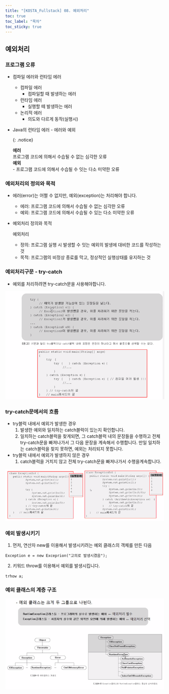 ```yaml
---
title: "[KOSTA_Fullstack] 08. 예외처리"
toc: true
toc_label: "목차"
toc_sticky: true
---
```


## 예외처리

### 프로그램 오류

- 컴파일 에러와 런타임 에러
  - 컴파일 에러
    - 컴파일할 때 발생하는 에러
  - 런타임 에러
    - 실행할 떼 발생하는 에러
  - 논리적 에러
    - 의도와 다르게 동작(실행시)

- Java의 런타임 에러 - 에러와 예외

  {: .notice}

  **에러**<br/> 프로그램 코드에 의해서 수습될 수 없는 심각한 오류<br/>**예외**<br/>- 프로그램 코드에 의해서 수습될 수 잇는 다소 미약한 오류

### 예외처리의 정의와 목적

- 에러(error)는 어쩔 수 없지만, 예외(exception)는 처리해야 합니다.

  - 에러: 프로그램 코드에 의해서 수습될 수 없는 심각한 오류
  - 예외: 프로그램 코드에 의해서 수습될 수 있는 다소 미약한 오류

- 예외처리 정의와 목적

  예외처리

  	- 정의: 프로그램 실행 시 발생할 수 잇는 예외의 발생에 대비한 코드를 작성하는 것
  	- 목적: 프로그램의 비정상 종료를 막고, 정상적인 실행상태를 유지하는 것

  

### 예외처리구문 - try-catch

- 예외를 처리하려면 try-catch문을 사용해야합니다.

![image-20240206104134960](/../../images/2024-02-06-예외처리/image-20240206104134960.png)

### try-catch문에서의 흐름

- try블럭 내에서 예외가 발생한 경우
  1. 발생한 예외와 일치하는 catch블럭이 있는지 확인합니다.
  2. 일치하는 catch블럭을 찾게되면, 그 catch블럭 내의 문장들을 수행하고 전체 try-catch문을 빠져나가서 그 다음 문장을 계속해서 수행합니다. 만일 일치하는 catch블럭을 찾지 못하면, 예외는 처리되지 못합니다.
- try블럭 내에서 예외가 발생하지 않은 경우
  1. catch블럭을 거치지 않고 전체 try-catch문을 빠져나가서 수행을계속합니다.

<img src="/../../images/2024-02-06-예외처리/image-20240206110622019.png" alt="image-20240206110622019" style="zoom:90%;" />

### 예외 발생시키기

1.  먼저, 연산자 new를 이용해서 발생시키려는 예외 클래스의 객체를 만든 다음 

   `Exception e = new Exceprion("고의로 발생시켰음");`

2.  키워드 throw를 이용해서 예외를 발생시킵니다.

   `trhow a;`

### 예외 클래스의 계층 구조



![image-20240206162327534](../../../images/2024-02-06-예외처리/image-20240206162327534.png)